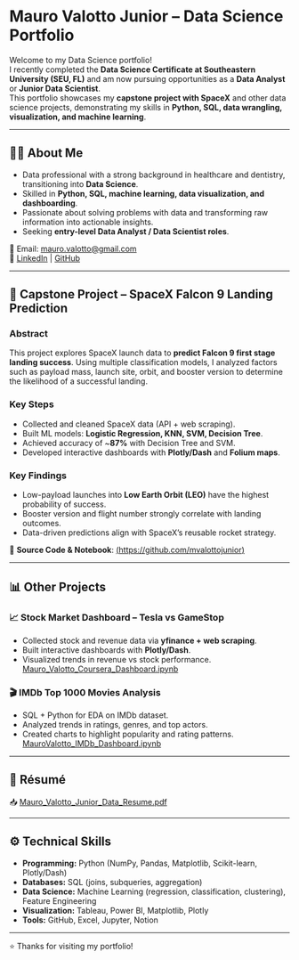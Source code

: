 # Mauro Valotto Junior – Data Science Portfolio

Welcome to my Data Science portfolio!  
I recently completed the **Data Science Certificate at Southeastern University (SEU, FL)** and am now pursuing opportunities as a **Data Analyst** or **Junior Data Scientist**.  
This portfolio showcases my **capstone project with SpaceX** and other data science projects, demonstrating my skills in **Python, SQL, data wrangling, visualization, and machine learning**.

---

## 👨‍💻 About Me
- Data professional with a strong background in healthcare and dentistry, transitioning into **Data Science**.  
- Skilled in **Python, SQL, machine learning, data visualization, and dashboarding**.  
- Passionate about solving problems with data and transforming raw information into actionable insights.  
- Seeking **entry-level Data Analyst / Data Scientist roles**.  

📧 Email: mauro.valotto@gmail.com  
🔗 [LinkedIn](www.linkedin.com/in/mauro-valotto-jr-233b5a79) | [GitHub](https://github.com/mvalottojunior/Porfolio) 

---

## 🚀 Capstone Project – SpaceX Falcon 9 Landing Prediction

### Abstract
This project explores SpaceX launch data to **predict Falcon 9 first stage landing success**. Using multiple classification models, I analyzed factors such as payload mass, launch site, orbit, and booster version to determine the likelihood of a successful landing.  

### Key Steps
- Collected and cleaned SpaceX data (API + web scraping).  
- Built ML models: **Logistic Regression, KNN, SVM, Decision Tree**.  
- Achieved accuracy of ~**87%** with Decision Tree and SVM.  
- Developed interactive dashboards with **Plotly/Dash** and **Folium maps**.  

### Key Findings
- Low-payload launches into **Low Earth Orbit (LEO)** have the highest probability of success.  
- Booster version and flight number strongly correlate with landing outcomes.  
- Data-driven predictions align with SpaceX’s reusable rocket strategy.  

📂 **Source Code & Notebook**: [(https://github.com/mvalottojunior) ](https://github.com/mvalottojunior/CapstonePresentation#:~:text=/-,CapstonePresentation,-Type) 

---

## 📊 Other Projects

### 📈 Stock Market Dashboard – Tesla vs GameStop  
- Collected stock and revenue data via **yfinance + web scraping**.  
- Built interactive dashboards with **Plotly/Dash**.  
- Visualized trends in revenue vs stock performance.  
[Mauro_Valotto_Coursera_Dashboard.ipynb](https://github.com/mvalottojunior/MauroActivity#:~:text=Mauro_Valotto_Coursera_Dashboard.ipynb)


### 🎬 IMDb Top 1000 Movies Analysis  
- SQL + Python for EDA on IMDb dataset.  
- Analyzed trends in ratings, genres, and top actors.  
- Created charts to highlight popularity and rating patterns.  
[MauroValotto_IMDb_Dashboard.ipynb](https://github.com/mvalottojunior/MauroActivity#:~:text=MauroValotto_IMDb_Dashboard.ipynb)

---

## 📄 Résumé
📥 [Mauro_Valotto_Junior_Data_Resume.pdf](https://github.com/mvalottojunior/Porfolio/tree/main#:~:text=3%20Commits-,Mauro_Valotto_Junior_Data_Resume.pdf,-Add%20files%20via)

---

## ⚙️ Technical Skills
- **Programming:** Python (NumPy, Pandas, Matplotlib, Scikit-learn, Plotly/Dash)  
- **Databases:** SQL (joins, subqueries, aggregation)  
- **Data Science:** Machine Learning (regression, classification, clustering), Feature Engineering  
- **Visualization:** Tableau, Power BI, Matplotlib, Plotly  
- **Tools:** GitHub, Excel, Jupyter, Notion  

---

⭐️ Thanks for visiting my portfolio!  
